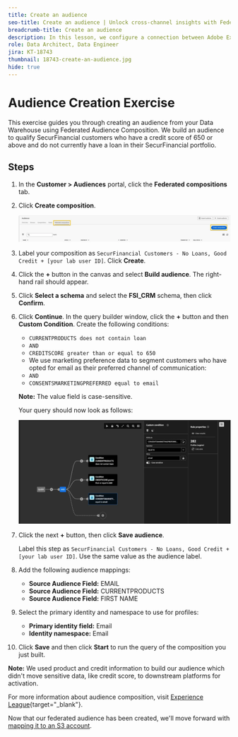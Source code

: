 ```yaml
---
title: Create an audience
seo-title: Create an audience | Unlock cross-channel insights with Federated Audience Composition
breadcrumb-title: Create an audience
description: In this lesson, we configure a connection between Adobe Experience Platform and your enterprise Data Warehouse to enable Federated Audience Composition.
role: Data Architect, Data Engineer
jira: KT-18743
thumbnail: 18743-create-an-audience.jpg
hide: true
---
```


# Audience Creation Exercise

This exercise guides you through creating an audience from your Data Warehouse using Federated Audience Composition. We build an audience to qualify SecurFinancial customers who have a credit score of 650 or above and do not currently have a loan in their SecurFinancial portfolio.

## Steps

1. In the **Customer > Audiences** portal, click the **Federated compositions** tab.
2. Click **Create composition**.

   ![create-composition](assets/create-composition.png)
   
3. Label your composition as `SecurFinancial Customers - No Loans, Good Credit + [your lab user ID]`. Click **Create**.

4. Click the **+** button in the canvas and select **Build audience**. The right-hand rail should appear.

5. Click **Select a schema** and select the **FSI_CRM** schema, then click **Confirm**.

6. Click **Continue**. In the query builder window, click the **+** button and then **Custom Condition**. Create the following conditions:
   - `CURRENTPRODUCTS does not contain loan`
   - `AND`
   - `CREDITSCORE greater than or equal to 650`
   - We use marketing preference data to segment customers who have opted for email as their preferred channel of communication:
   - `AND`
   - `CONSENTSMARKETINGPREFERRED equal to email`

   **Note:** The value field is case-sensitive.

   Your query should now look as follows:

   ![query-builder](assets/query-builder.png)

7. Click the next **+** button, then click **Save audience**.

   Label this step as `SecurFinancial Customers - No Loans, Good Credit + [your lab user ID]`. Use the same value as the audience label.

8. Add the following audience mappings:
   - **Source Audience Field:** EMAIL
   - **Source Audience Field:** CURRENTPRODUCTS
   - **Source Audience Field:** FIRST NAME

9. Select the primary identity and namespace to use for profiles:
   - **Primary identity field:** Email
   - **Identity namespace:** Email

10. Click **Save** and then click **Start** to run the query of the composition you just built.

**Note:** We used product and credit information to build our audience which didn't move sensitive data, like credit score, to downstream platforms for activation.

For more information about audience composition, visit [Experience League](https://experienceleague.adobe.com/en/docs/federated-audience-composition/using/compositions/create-composition/create-composition){target="_blank"}.

Now that our federated audience has been created, we'll move forward with [mapping it to an S3 account](map-federated-audience-to-s3.md).

